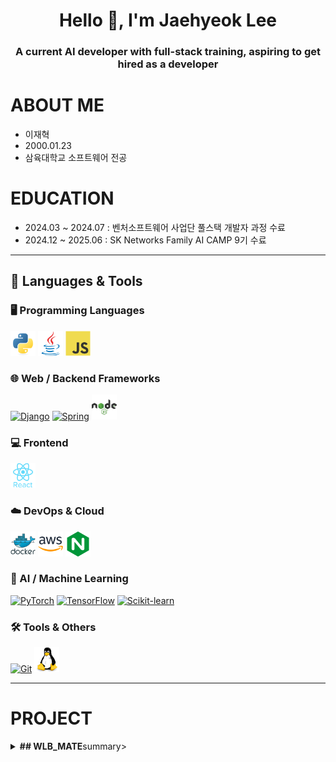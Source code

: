 <h1 align="center">Hello 👋, I'm Jaehyeok Lee</h1>
<h3 align="center">A current AI developer with full-stack training, aspiring to get hired as a developer</h3>

# ABOUT ME

- 이재혁
- 2000.01.23
- 삼육대학교 소프트웨어 전공


# EDUCATION
- 2024.03 ~ 2024.07 : 벤처소프트웨어 사업단 풀스택 개발자 과정 수료
- 2024.12 ~ 2025.06 : SK Networks Family AI CAMP 9기 수료

---

## 🚀 Languages & Tools

### 🖥️ Programming Languages
<p align="left">
  <a href="#"><img src="https://raw.githubusercontent.com/devicons/devicon/master/icons/python/python-original.svg" alt="Python" width="40" height="40"/></a>
  <a href="#"><img src="https://raw.githubusercontent.com/devicons/devicon/master/icons/java/java-original.svg" alt="Java" width="40" height="40"/></a>
  <a href="#"><img src="https://raw.githubusercontent.com/devicons/devicon/master/icons/javascript/javascript-original.svg" alt="JavaScript" width="40" height="40"/></a>
</p>

### 🌐 Web / Backend Frameworks
<p align="left">
  <a href="#"><img src="https://cdn.worldvectorlogo.com/logos/django.svg" alt="Django" width="40" height="40"/></a>
  <a href="#"><img src="https://www.vectorlogo.zone/logos/springio/springio-icon.svg" alt="Spring" width="40" height="40"/></a>
  <a href="#"><img src="https://raw.githubusercontent.com/devicons/devicon/master/icons/nodejs/nodejs-original-wordmark.svg" alt="Node.js" width="40" height="40"/></a>
</p>

### 💻 Frontend
<p align="left">
  <a href="#"><img src="https://raw.githubusercontent.com/devicons/devicon/master/icons/react/react-original-wordmark.svg" alt="React" width="40" height="40"/></a>
</p>

### ☁️ DevOps & Cloud
<p align="left">
  <a href="#"><img src="https://raw.githubusercontent.com/devicons/devicon/master/icons/docker/docker-original-wordmark.svg" alt="Docker" width="40" height="40"/></a>
  <a href="#"><img src="https://raw.githubusercontent.com/devicons/devicon/master/icons/amazonwebservices/amazonwebservices-original-wordmark.svg" alt="AWS" width="40" height="40"/></a>
  <a href="#"><img src="https://raw.githubusercontent.com/devicons/devicon/master/icons/nginx/nginx-original.svg" alt="Nginx" width="40" height="40"/></a>
</p>

### 🧠 AI / Machine Learning
<p align="left">
  <a href="#"><img src="https://www.vectorlogo.zone/logos/pytorch/pytorch-icon.svg" alt="PyTorch" width="40" height="40"/></a>
  <a href="#"><img src="https://www.vectorlogo.zone/logos/tensorflow/tensorflow-icon.svg" alt="TensorFlow" width="40" height="40"/></a>
  <a href="#"><img src="https://upload.wikimedia.org/wikipedia/commons/0/05/Scikit_learn_logo_small.svg" alt="Scikit-learn" width="40" height="40"/></a>
</p>

### 🛠️ Tools & Others
<p align="left">
  <a href="#"><img src="https://www.vectorlogo.zone/logos/git-scm/git-scm-icon.svg" alt="Git" width="40" height="40"/></a>
  <a href="#"><img src="https://raw.githubusercontent.com/devicons/devicon/master/icons/linux/linux-original.svg" alt="Linux" width="40" height="40"/></a>
</p>

---

# PROJECT
<details>
<summary><strong>## WLB_MATE</strong>summary></summary>strong>
<img src="https://github.com/user-attachments/assets/79db4aad-9fa6-44b0-bbed-713088275a65" width="300"/>

- 개발 기간 : 2025.04.~2025.06.20 (2개월)
- 플랫폼 : Web
- 개발 인원 5명

- **개발 환경**
  - 언어 : Python(3.12), JavaScript, Css
  - 서버 : Nginx, Uvicorn, 
  - 프레임워크 : React.js(node:18), FastAPI(0.115.12), LangChain(0.3.63), Qdrant(1.14.2)
  - DB : Mysql 8.4.5
  - IDE :
  - API : RESTful API (JSON)
 
### 차별점

#### 1. Qdrant-Client
   
| 항목                 | **Qdrant**                            | **FAISS**                             |
| ------------------ | ------------------------------------- | ------------------------------------- |
| **기본 구조**          | 네트워크 기반 **서버형 벡터 DB** (gRPC/REST API) | **로컬 인메모리 라이브러리** (Python/C++)        |
| **실시간 쓰기/검색**      |  지원 (write & search 동시에 가능)          |  인덱스 재구성 필요 (write 후 search까지 지연 발생) |
| **동시성 처리**         |  다중 클라이언트 요청 처리 (웹 API)              |  싱글 프로세스 or 직접 멀티프로세싱 구현 필요          |
| **필터 기반 검색**       |  메타데이터 기반 실시간 필터링 지원                 |  메타데이터 필터 미지원 (별도 처리 필요)             |
| **CRUD 처리**        |  실시간 삽입, 수정, 삭제 가능                   |  삭제/수정은 전체 인덱스 재생성 필요                |
| **LangChain 연동**   |  `QdrantRetriever` 등 네이티브 지원         |  제한적 지원 (사용자 정의 Retriever 필요)        |
| **스케일링**           |  Docker/클러스터로 수평 확장 가능               |  단일 머신 중심                            |
| **실시간 삽입 후 즉시 검색** |  `upsert → immediate search` 가능      |  `add → reindex` 필요, 실시간성 낮음         |

=> ***실시간 적용을 통해 업로드된 문서를 따로 저장해줄 필요 없이 벡터 추가가 가능하다.***

#### 2. MemorySaver
**모듈 간 독립성과 사용자 스레드 분리를 위한 세션 관리 최적화**
- MemorySaver는 세션마다 독립된 메모리 저장 구조를 갖추고 있어, 사용자의 기능별 대화 흐름을 분리하고 유지하기 용이함.
- 반면 BufferMemory는 모든 대화를 이어 붙이는 방식이라, 모듈 간 문맥 충돌 가능성이 존재.
- LangChain 내 Tool/Chain과의 유연한 연동 -> **Qdrant로 작성한 RAG와 사용하기 적절**

#### 3. STT (WhisperX)
**WhisperX 선택 이유 **

| 항목    | WhisperX          | 응답 고도화 목적       |
| ----- | ---------------------- | --------------- |
| 속도    | Whisper 대비 4\~5배 빠름    | 대용량 오디오 실시간 처리  |
| 정확도   | 단어 단위 정렬, float32 설정   | 정밀 회의록/상담 추출    |
| 화자 구분 | Speaker diarization 지원 | 상담 분석, 회의 화자 파악 |
| 효율성   | VAD로 무음 제거 + GPU 병렬화   | 리소스 최적화         |
| 안정성   | 전사 실패 허용 안 함           | 누락 없는 완전 전사     |

### 레포지토리 링크
<a href="https://github.com/ohdyo/WLB_MATE">WLB_MATE</a>

</details>

